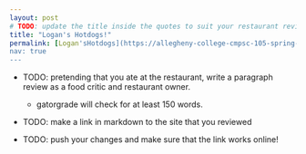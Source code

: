 ```yaml
---
layout: post
# TODO: update the title inside the quotes to suit your restaurant review needs
title: "Logan's Hotdogs!"
permalink: [Logan'sHotdogs](https://allegheny-college-cmpsc-105-spring-2024.github.io/resto-greer01/)
nav: true
---
```



- TODO: pretending that you ate at the restaurant, write a
  paragraph review as a food critic and restaurant owner.
  - gatorgrade will check for at least 150 words.
 
- TODO: make a link in markdown to the site that you reviewed
- TODO: push your changes and make sure that the link works online!
